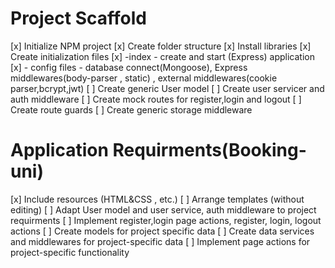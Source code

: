 # Project Scaffold

[x] Initialize NPM project
[x] Create folder structure
[x] Install libraries
[x] Create initialization files
[x] -index - create and start (Express) application
[x] - config files - database connect(Mongoose), Express middlewares(body-parser , static) , external middlewares(cookie parser,bcrypt,jwt)
[ ] Create generic User model
[ ] Create user servicer and auth middleware
[ ] Create mock routes for register,login and logout
[ ] Create route guards
[ ] Create generic storage middleware

# Application Requirments(Booking-uni)

[x] Include resources (HTML&CSS , etc.)
[ ] Arrange templates (without editing)
[ ] Adapt User model and user service, auth middleware to project requirments
[ ] Implement register,login page actions, register, login, logout actions
[ ] Create models for project specific data
[ ] Create data services and middlewares for project-specific data
[ ] Implement page actions for project-specific functionality
